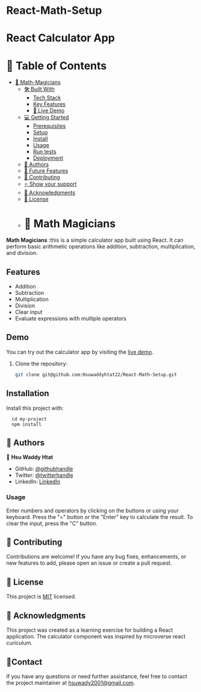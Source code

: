 # React-Math-Setup
# React Calculator App

# 📗 Table of Contents

- [📖 Math-Magicians ](#-math_magicians-)
  - [🛠 Built With ](#-built-with-)
    - [Tech Stack ](#tech-stack-)
    - [Key Features ](#key-features-)
    - [🚀 Live Demo ](#-live-demo-) 
  - [💻 Getting Started ](#-getting-started-)
    - [Prerequisites](#prerequisites)
    - [Setup](#setup)
    - [Install](#install)
    - [Usage](#usage)
    - [Run tests](#run-tests)
    - [Deployment](#deployment)
  - [👥 Authors ](#-authors-)
  - [🔭 Future Features ](#-future-features-)
  - [🤝 Contributing ](#-contributing-)
  - [⭐️ Show your support ](#️-show-your-support-)
  - [🙏 Acknowledgments ](#-acknowledgments-)
  - [📝 License ](#-license-)
  - # 📖 Math Magicians <a name="about-project"></a>
**Math Magicians**
:this is a simple calculator app built using React. It can perform basic arithmetic operations like addition, subtraction, multiplication, and division.

## Features

- Addition
- Subtraction
- Multiplication
- Division
- Clear input
- Evaluate expressions with multiple operators

## Demo

You can try out the calculator app by visiting the [live demo](https://your-demo-url.com).
1. Clone the repository:

   ```bash
   git clone git@github.com:Hsuwaddyhtat22/React-Math-Setup.git

## Installation

Install this project with:

```
  cd my-project
  npm install
```
    
  ## 👥 Authors <a name="authors"></a>
👤 **Hsu Waddy Htat**

- GitHub: [@githubhandle](https://github.com/Hsuwaddyhtat22)
- Twitter: [@twitterhandle](https://twitter.com/HtatWaddy83921)
- LinkedIn: [LinkedIn](https://www.linkedin.com/mwlite/profile/in/hsu-waddy-313a40222)


### Usage <a name="contributing"></a>
Enter numbers and operators by clicking on the buttons or using your keyboard.
Press the "=" button or the "Enter" key to calculate the result.
To clear the input, press the "C" button.

## 🤝 Contributing <a name="contributing"></a>
Contributions are welcome! If you have any bug fixes, enhancements, or new features to add, please open an issue or create a pull request.

## 📝 License <a name="license"></a>
This project is [MIT](./LICENSE) licensed. 
 
## 🙏 Acknowledgments <a name="acknowledgements"></a>
This project was created as a learning exercise for building a React application.
The calculator component was inspired by microverse react curiculum.

## 🤝Contact
If you have any questions or need further assistance, feel free to contact the project maintainer at hsuwady2001@gmail.com.
